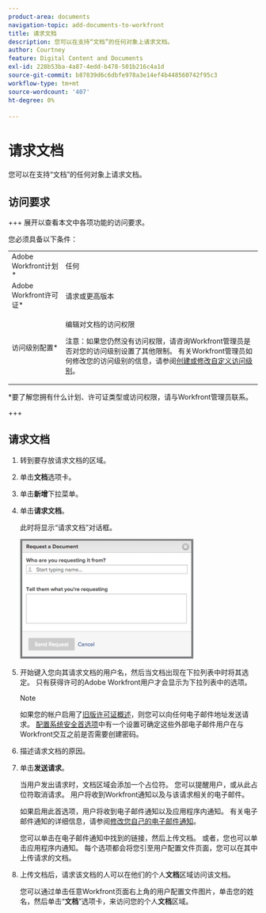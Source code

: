```yaml
---
product-area: documents
navigation-topic: add-documents-to-workfront
title: 请求文档
description: 您可以在支持“文档”的任何对象上请求文档。
author: Courtney
feature: Digital Content and Documents
exl-id: 228b53ba-4a87-4edd-b478-501b216c4a1d
source-git-commit: b87839d6c6dbfe978a3e14ef4b448560742f95c3
workflow-type: tm+mt
source-wordcount: '407'
ht-degree: 0%

---
```


# 请求文档

您可以在支持“文档”的任何对象上请求文档。

## 访问要求

+++ 展开以查看本文中各项功能的访问要求。


您必须具备以下条件：

<table style="table-layout:auto"> 
 <col> 
 <col> 
 <tbody> 
  <tr> 
   <td role="rowheader">Adobe Workfront计划*</td> 
   <td> <p> 任何</p> </td> 
  </tr> 
  <tr> 
   <td role="rowheader">Adobe Workfront许可证*</td> 
   <td> <p>请求或更高版本</p> </td> 
  </tr> 
  <tr> 
   <td role="rowheader">访问级别配置*</td> 
   <td> <p>编辑对文档的访问权限</p> <p>注意：如果您仍然没有访问权限，请咨询Workfront管理员是否对您的访问级别设置了其他限制。 有关Workfront管理员如何修改您的访问级别的信息，请参阅<a href="../../administration-and-setup/add-users/configure-and-grant-access/create-modify-access-levels.md" class="MCXref xref">创建或修改自定义访问级别</a>。</p> </td> 
  </tr> 
 </tbody> 
</table>

&#42;要了解您拥有什么计划、许可证类型或访问权限，请与Workfront管理员联系。

+++

## 请求文档

1. 转到要存放请求文档的区域。
1. 单击&#x200B;**文档**&#x200B;选项卡。 
1. 单击&#x200B;**新增**&#x200B;下拉菜单。

1. 单击&#x200B;**请求文档**。

   此时将显示“请求文档”对话框。

   ![document_request.png](assets/document-request-350x242.png)

1. 开始键入您向其请求文档的用户名，然后当文档出现在下拉列表中时将其选定。 只有获得许可的Adobe Workfront用户才会显示为下拉列表中的选项。

   >[!NOTE]
   >
   >如果您的帐户启用了[旧版许可证概述](../../administration-and-setup/add-users/access-levels-and-object-permissions/wf-licenses.md)，则您可以向任何电子邮件地址发送请求。 [配置系统安全首选项](../../administration-and-setup/manage-workfront/security/configure-security-preferences.md)中有一个设置可确定这些外部电子邮件用户在与Workfront交互之前是否需要创建密码。 

1. 描述请求文档的原因。
1. 单击&#x200B;**发送请求**。

   当用户发出请求时，文档区域会添加一个占位符。 您可以提醒用户，或从此占位符取消请求。 用户将收到Workfront通知以及与该请求相关的电子邮件。

   如果启用此首选项，用户将收到电子邮件通知以及应用程序内通知。 有关电子邮件通知的详细信息，请参阅[修改您自己的电子邮件通知](../../workfront-basics/using-notifications/activate-or-deactivate-your-own-event-notifications.md)。

   您可以单击在电子邮件通知中找到的链接，然后上传文档。 或者，您也可以单击应用程序内通知。 每个选项都会将您引至用户配置文件页面，您可以在其中上传请求的文档。

1. 上传文档后，请求该文档的人可以在他们的个人&#x200B;**文档**&#x200B;区域访问该文档。

   您可以通过单击任意Workfront页面右上角的用户配置文件图片，单击您的姓名，然后单击“**文档**”选项卡，来访问您的个人&#x200B;**文档**&#x200B;区域。
